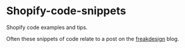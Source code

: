 # Shopify-code-snippets
Shopify code examples and tips.

Often these snippets of code relate to a post on the [freakdesign](http://freakdesign.com.au) blog.